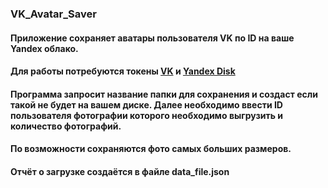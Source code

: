 ### VK_Avatar_Saver
#### Приложение сохраняет аватары пользователя VK по ID на ваше Yandex облако.
#### Для работы потребуются токены [VK](https://dev.vk.com/api/access-token/getting-started) и [Yandex Disk](https://yandex.ru/dev/disk/poligon/)
#### Программа запросит название папки для сохранения и создаст если такой не будет на вашем диске. Далее необходимо ввести ID пользователя фотографии которого необходимо выгрузить и количество фотографий.
#### По возможности сохраняются фото самых больших размеров.
#### Отчёт о загрузке создаётся в файле data_file.json